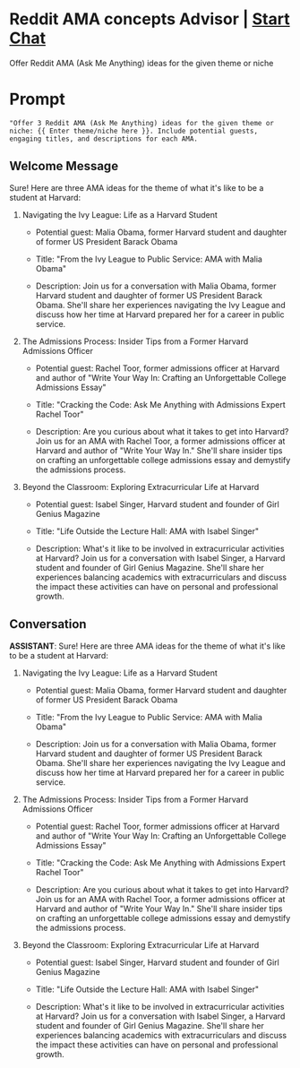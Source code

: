 

# Reddit AMA concepts Advisor  | [Start Chat](https://gptcall.net/chat.html?data=%7B%22contact%22%3A%7B%22id%22%3A%224bIj-2VUB11WbMW50D1Jr%22%2C%22flow%22%3Atrue%7D%7D)
Offer Reddit AMA (Ask Me Anything) ideas for the given theme or niche



# Prompt

```
"Offer 3 Reddit AMA (Ask Me Anything) ideas for the given theme or niche: {{ Enter theme/niche here }}. Include potential guests, engaging titles, and descriptions for each AMA.
```

## Welcome Message
Sure! Here are three AMA ideas for the theme of what it's like to be a student at Harvard:



1. Navigating the Ivy League: Life as a Harvard Student

   - Potential guest: Malia Obama, former Harvard student and daughter of former US President Barack Obama

   - Title: "From the Ivy League to Public Service: AMA with Malia Obama"

   - Description: Join us for a conversation with Malia Obama, former Harvard student and daughter of former US President Barack Obama. She'll share her experiences navigating the Ivy League and discuss how her time at Harvard prepared her for a career in public service.



2. The Admissions Process: Insider Tips from a Former Harvard Admissions Officer 

   - Potential guest: Rachel Toor, former admissions officer at Harvard and author of "Write Your Way In: Crafting an Unforgettable College Admissions Essay"

   - Title: "Cracking the Code: Ask Me Anything with Admissions Expert Rachel Toor"

   - Description: Are you curious about what it takes to get into Harvard? Join us for an AMA with Rachel Toor, a former admissions officer at Harvard and author of "Write Your Way In." She'll share insider tips on crafting an unforgettable college admissions essay and demystify the admissions process.



3. Beyond the Classroom: Exploring Extracurricular Life at Harvard

   - Potential guest: Isabel Singer, Harvard student and founder of Girl Genius Magazine

   - Title: "Life Outside the Lecture Hall: AMA with Isabel Singer"

   - Description: What's it like to be involved in extracurricular activities at Harvard? Join us for a conversation with Isabel Singer, a Harvard student and founder of Girl Genius Magazine. She'll share her experiences balancing academics with extracurriculars and discuss the impact these activities can have on personal and professional growth.

## Conversation

**ASSISTANT**: Sure! Here are three AMA ideas for the theme of what it's like to be a student at Harvard:



1. Navigating the Ivy League: Life as a Harvard Student

   - Potential guest: Malia Obama, former Harvard student and daughter of former US President Barack Obama

   - Title: "From the Ivy League to Public Service: AMA with Malia Obama"

   - Description: Join us for a conversation with Malia Obama, former Harvard student and daughter of former US President Barack Obama. She'll share her experiences navigating the Ivy League and discuss how her time at Harvard prepared her for a career in public service.



2. The Admissions Process: Insider Tips from a Former Harvard Admissions Officer 

   - Potential guest: Rachel Toor, former admissions officer at Harvard and author of "Write Your Way In: Crafting an Unforgettable College Admissions Essay"

   - Title: "Cracking the Code: Ask Me Anything with Admissions Expert Rachel Toor"

   - Description: Are you curious about what it takes to get into Harvard? Join us for an AMA with Rachel Toor, a former admissions officer at Harvard and author of "Write Your Way In." She'll share insider tips on crafting an unforgettable college admissions essay and demystify the admissions process.



3. Beyond the Classroom: Exploring Extracurricular Life at Harvard

   - Potential guest: Isabel Singer, Harvard student and founder of Girl Genius Magazine

   - Title: "Life Outside the Lecture Hall: AMA with Isabel Singer"

   - Description: What's it like to be involved in extracurricular activities at Harvard? Join us for a conversation with Isabel Singer, a Harvard student and founder of Girl Genius Magazine. She'll share her experiences balancing academics with extracurriculars and discuss the impact these activities can have on personal and professional growth.

